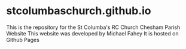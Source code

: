 # stcolumbaschurch.github.io

This is the repository for the St Columba's RC Church Chesham Parish Website
This website was developed by Michael Fahey
It is hosted on Github Pages
